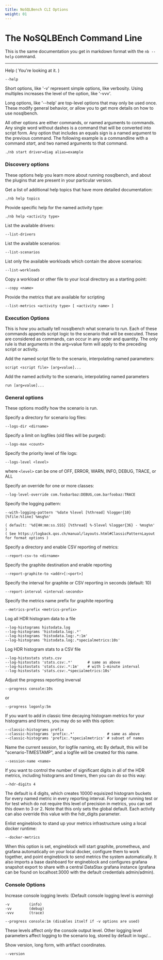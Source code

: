 ```yaml
---
title: NoSQLBench CLI Options
weight: 01
---
```


# The NoSQLBEnch Command Line

This is the same documentation you get in markdown format with the
`nb --help` command.

---------------------------------------

Help ( You're looking at it. )

    --help

Short options, like '-v' represent simple options, like verbosity. Using multiples increases the level of the option,
like '-vvv'.

Long options, like '--help' are top-level options that may only be used once. These modify general behavior, or allow
you to get more details on how to use nosqlbench.

All other options are either commands, or named arguments to commands. Any single word without dashes is a command that
will be converted into script form. Any option that includes an equals sign is a named argument to the previous command.
The following example is a commandline with a command *start*, and two named arguments to that command.

    ./nb start driver=diag alias=example

### Discovery options ###

These options help you learn more about running nosqlbench, and about the plugins that are present in your particular
version.

Get a list of additional help topics that have more detailed documentation:

    ./nb help topics

Provide specific help for the named activity type:

    ./nb help <activity type>

List the available drivers:

    --list-drivers

List the available scenarios:

    --list-scenarios

List only the available workloads which contain the above scenarios:

    --list-workloads

Copy a workload or other file to your local directory as a starting point:

    --copy <name>

Provide the metrics that are available for scripting

    --list-metrics <activity type> [ <activity name> ]

### Execution Options ###

This is how you actually tell nosqlbench what scenario to run. Each of these commands appends script logic to the
scenario that will be executed. These are considered as commands, can occur in any order and quantity. The only rule is
that arguments in the arg=value form will apply to the preceding script or activity.

Add the named script file to the scenario, interpolating named parameters:

    script <script file> [arg=value]...

Add the named activity to the scenario, interpolating named parameters

    run [arg=value]...

### General options ###

These options modify how the scenario is run.

Specify a directory for scenario log files:

    --logs-dir <dirname>

Specify a limit on logfiles (old files will be purged):

    --logs-max <count>

Specify the priority level of file logs:

    --logs-level <level>

where `<level>` can be one of OFF, ERROR, WARN, INFO, DEBUG, TRACE, or ALL

Specify an override for one or more classes:

    --log-level-override com.foobarbaz:DEBUG,com.barfoobaz:TRACE

Specify the logging pattern:

    --with-logging-pattern '%date %level [%thread] %logger{10} [%file:%line] %msg%n'

    ( default: '%d{HH:mm:ss.SSS} [%thread] %-5level %logger{36} - %msg%n' )
    ( See https://logback.qos.ch/manual/layouts.html#ClassicPatternLayout for format options )

Specify a directory and enable CSV reporting of metrics:

    --report-csv-to <dirname>

Specify the graphite destination and enable reporting

    --report-graphite-to <addr>[:<port>]

Specify the interval for graphite or CSV reporting in seconds (default: 10)

    --report-interval <interval-seconds>

Specify the metrics name prefix for graphite reporting

    --metrics-prefix <metrics-prefix>

Log all HDR histogram data to a file

    --log-histograms histodata.log
    --log-histograms 'histodata.log:.*'
    --log-histograms 'histodata.log:.*:1m'
    --log-histograms 'histodata.log:.*specialmetrics:10s'

Log HDR histogram stats to a CSV file

    --log-histostats stats.csv
    --log-histostats 'stats.csv:.*'       # same as above
    --log-histostats 'stats.csv:.*:1m'    # with 1-minute interval
    --log-histostats 'stats.csv:.*specialmetrics:10s'

Adjust the progress reporting inverval

    --progress console:10s

or

    --progress logonly:5m

If you want to add in classic time decaying histogram metrics for your histograms and timers, you may do so with this
option:

    --classic-histograms prefix
    --classic-histograms 'prefix:.*'               # same as above
    --classic-histograms 'prefix:.*specialmetrics' # subset of names


Name the current session, for logfile naming, etc By default, this will be "scenario-TIMESTAMP", and a logfile will be
created for this name.

    --session-name <name>

If you want to control the number of significant digits in all of the HDR metrics, including histograms and timers, then
you can do so this way:

    --hdr-digits 4

The default is 4 digits, which creates 10000 equisized histogram buckets for every named metric in every reporting
interval. For longer running test or for test which do not require this level of precision in metrics, you can set this
down to 3 or 2. Note that this only sets the global default. Each activity can also override this value with the
hdr_digits parameter.


Enlist engineblock to stand up your metrics infrastructure using a local docker runtime:

    --docker-metrics

When this option is set, engineblock will start graphite, prometheus, and grafana automatically on your local docker,
configure them to work together, and point engineblock to send metrics the system automatically. It also imports a base
dashboard for engineblock and configures grafana snapshot export to share with a central DataStax grafana instance
(grafana can be found on localhost:3000 with the default credentials admin/admin).

### Console Options ###

Increase console logging levels: (Default console logging level is *warning*)

    -v         (info)
    -vv        (debug)
    -vvv       (trace)

    --progress console:1m (disables itself if -v options are used)

These levels affect *only* the console output level. Other logging level parameters affect logging to the scenario log,
stored by default in logs/...

Show version, long form, with artifact coordinates.

    --version
